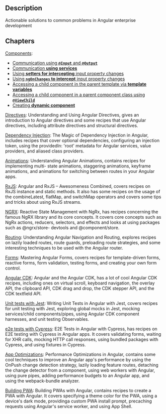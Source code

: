## Description
Actionable solutions to common problems in Angular enterprise development

## Chapters

[Components](https://github.com/valsotnik/Angular-Cookbook/tree/master/1-components): 
 - [Communication using  **`@Input`** and **`@Output`**](https://github.com/valsotnik/Angular-Cookbook/tree/master/1-components/cc-inputs-outputs)
 - [Communication **using services**](https://github.com/valsotnik/Angular-Cookbook/tree/master/1-components/cc-services)
 - [Using **setters for intercepting** input property changes](https://github.com/valsotnik/Angular-Cookbook/tree/master/1-components/cc-setters)
 - [Using **`ngOnChanges` to intercept** input property changes](https://github.com/valsotnik/Angular-Cookbook/tree/master/1-components/cc-ng-on-changes)
 - [Accessing a child component in the parent template via **template variables**](https://github.com/valsotnik/Angular-Cookbook/tree/master/1-components/cc-template-vars)
 - [Accessing a child component in a parent component class using **`@ViewChild`**](https://github.com/valsotnik/Angular-Cookbook/tree/master/1-components/cc-view-child)
 - [Creating **dynamic component**](https://github.com/valsotnik/Angular-Cookbook/tree/master/1-components/ng-dynamic-components) 

[Directives](https://github.com/valsotnik/Angular-Cookbook/tree/master/2-directives):
Understanding and Using Angular Directives, gives an introduction to Angular directives and some recipes that use Angular directives, including attribute directives and structural directives.

[Dependency Injection](https://github.com/valsotnik/Angular-Cookbook/tree/master/3-DI):
The Magic of Dependency Injection in Angular, includes recipes that cover optional dependencies, configuring an injection token, using the providedIn: 'root' metadata for Angular services, value providers, and aliased class providers.

[Animations](https://github.com/valsotnik/Angular-Cookbook/tree/master/4-animations):
 Understanding Angular Animations, contains recipes for implementing multi- state animations, staggering animations, keyframe animations, and animations for switching between routes in your Angular apps.

[RxJS](https://github.com/valsotnik/Angular-Cookbook/tree/master/5-rxjs):
 Angular and RxJS – Awesomeness Combined, covers recipes on RxJS instance and static methods. It also has some recipes on the usage of the combineLatest, flatMap, and switchMap operators and covers some tips and tricks about using RxJS streams.

[NGRX](https://github.com/valsotnik/Angular-Cookbook/tree/master/6-ngrx):
 Reactive State Management with NgRx, has recipes concerning the famous NgRX library and its core concepts. It covers core concepts such as NgRx actions, reducers, selectors, and effects and looks at using packages such as @ngrx/store- devtools and @component/store.

[Routing](https://github.com/valsotnik/Angular-Cookbook/tree/master/7-routing):
 Understanding Angular Navigation and Routing, explores recipes on lazily loaded routes, route guards, preloading route strategies, and some interesting techniques to be used with the Angular router.

[Forms](https://github.com/valsotnik/Angular-Cookbook/tree/master/8-forms):
 Mastering Angular Forms, covers recipes for template-driven forms, reactive forms, form validation, testing forms, and creating your own form control.

[Angular CDK](https://github.com/valsotnik/Angular-Cookbook/tree/master/9-angular-CDK):
 Angular and the Angular CDK, has a lot of cool Angular CDK recipes, including ones on virtual scroll, keyboard navigation, the overlay API, the clipboard API, CDK drag and drop, the CDK stepper API, and the CDK textfield API.

[Unit tests with Jest](https://github.com/valsotnik/Angular-Cookbook/tree/master/10-unit-tests-jest): 
Writing Unit Tests in Angular with Jest, covers recipes for unit testing with Jest, exploring global mocks in Jest, mocking services/child components/pipes, using Angular CDK component harnesses, and unit testing Observables.
 
[e2e tests with Cypress](https://github.com/valsotnik/Angular-Cookbook/tree/master/11-e2e-cypress):
 E2E Tests in Angular with Cypress, has recipes on E2E testing with Cypress in Angular apps. It covers validating forms, waiting for XHR calls, mocking HTTP call responses, using bundled packages with Cypress, and using fixtures in Cypress.

[App Optimizations](https://github.com/valsotnik/Angular-Cookbook/tree/master/12-optimizations):
 Performance Optimizations in Angular, contains some cool techniques to improve an Angular app's performance by using the OnPush change detection strategy, lazily loading feature routes, detaching the change detector from a component, using web workers with Angular, using pure pipes, adding performance budgets to an Angular app, and using the webpack-bundle analyzer.

[Building PWA](https://github.com/valsotnik/Angular-Cookbook/tree/master/13-pwa):
 Building PWAs with Angular, contains recipes to create a PWA with Angular. It covers specifying a theme color for the PWA, using a device's dark mode, providinga custom PWA install prompt, precaching requests using Angular's service worker, and using App Shell.
